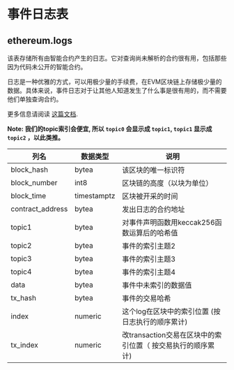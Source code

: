 # 事件日志表

## ethereum.logs

该表存储所有由智能合约产生的日志。它对查询尚未解析的合约很有用，包括那些因为代码未公开的智能合约。

日志是一种优雅的方式，可以用极少量的手续费，在EVM区块链上存储极少量的数据。具体来说，事件日志对于让其他人知道发生了什么事是很有用的，而不需要他们单独查询合约。


更多信息请阅读 [这篇文档](https://medium.com/mycrypto/understanding-event-logs-on-the-ethereum-blockchain-f4ae7ba50378).



**Note: 我们的topic索引会便宜, 所以 `topic0` 会显示成 `topic1`, `topic1` 显示成 `topic2` ，以此类推。**

| **列名**   | **数据类型** | **说明**                                                                                              |
| ----------------- | ------------ | ------------------------------------------------------------------------------------------------------------ |
| block\_hash       | bytea        | 该区块的唯一标识符                                                                           |
| block\_number     | int8         | 区块链的高度（以块为单位）                                                                       |
| block\_time       | timestamptz  | 区块被开采的时间                                                     |
| contract\_address | bytea        | 发出日志的合约地址                                                             |
| topic1            | bytea        | 对事件声明函数用keccak256函数运算后的哈希值                                                       |
| topic2            | bytea        | 事件的索引主题2                                                                                 |
| topic3            | bytea        | 事件的索引主题3                                                                                 |
| topic4            | bytea        | 事件的索引主题4                                                                                 |
| data              | bytea        | 事件中未索引的数据值                                                   |
| tx\_hash          | bytea        | 事件的交易哈希                                               |
| index             | numeric      | 这个log在区块中的索引位置 (按日志执行的顺序累计)                       |
| tx\_index         | numeric      | 改transaction交易在区块中的索引位置（ 按交易执行的顺序累计) |

